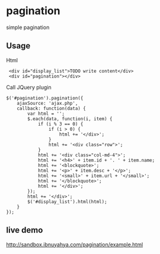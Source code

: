 pagination
==========

simple pagination

Usage
---

Html
```
 <div id="display_list">TODO write content</div>
 <div id="pagination"></div>
```

Call JQuery plugin
```
$('#pagination').pagination({
    ajaxSource: 'ajax.php',
    callback: function(data) {
        var html = '';
        $.each(data, function(i, item) {
            if (i % 3 == 0) {
                if (i > 0) {
                    html += '</div>';
                }
                html += '<div class="row">';
            }
            html += '<div class="col-md-4">';
            html += '<h4>' + item.id + '. ' + item.name;
            html += '<blockquote>';
            html += '<p>' + item.desc + '</p>';
            html += '<small>' + item.url + '</small>';
            html += '</blockquote>';
            html += '</div>';
        });
        html += '</div>';
        $('#display_list').html(html);
    }
});
```

live demo
---

<a href="http://sandbox.ibnuyahya.com/pagination/example.html" target="_blank">http://sandbox.ibnuyahya.com/pagination/example.html</a>
